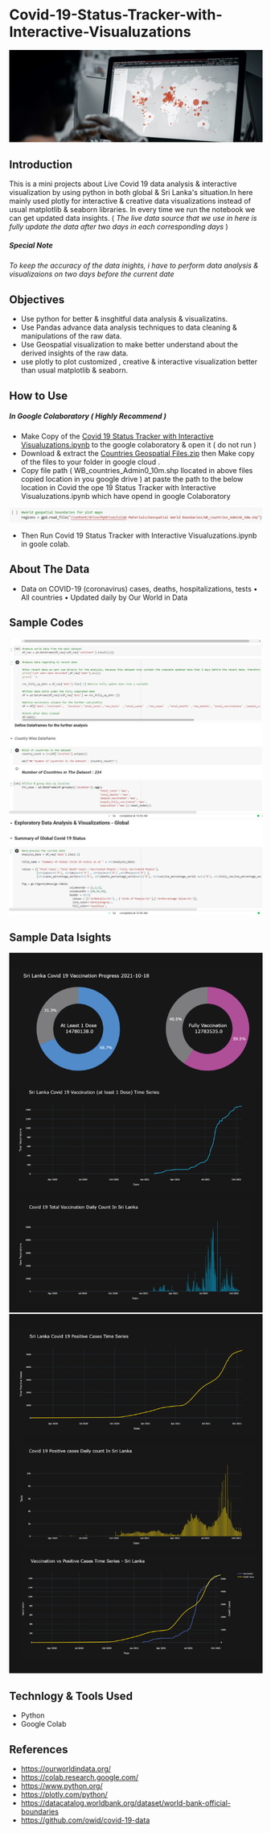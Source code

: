 # Covid-19-Status-Tracker-with-Interactive-Visualuzations

![image](https://github.com/Nsadaa/Coid-19-Status-Tracker-with-Interactive-Visualuzations/blob/main/Other%20Materials/image_tp.jpg)

## Introduction
This is a mini projects about Live Covid 19 data analysis &amp; interactive visualization by using python in both global &amp; Sri Lanka's situation.In here mainly used plotly for interactive & creative data visualizations instead of usual matplotlib & seaborn libraries. In every time we run the notebook we can get updated data insights. ( *The live data source that we use in here is fully update the data after two days in each corresponding days* )

##### Special Note 
*To keep the accuracy of the data inights, i have to perform data analysis & visualizaions on two days before the current date*

## Objectives
- Use python for better & insghitful data analysis & visualizatins.
- Use Pandas advance data analysis techniques to data cleaning & manipulations of the raw data.
- Use Geospatial visualization to make better understand about the derived insights of the raw data.
- use plotly to plot customized , creative & interactive visualization better than usual matplotlib & seaborn.

## How to Use

##### In Google Colaboratory ( Highly Recommend )
- Make Copy of the [Covid 19 Status Tracker with Interactive Visualuzations.ipynb](https://github.com/Nsadaa/Coid-19-Status-Tracker-with-Interactive-Visualuzations/blob/main/Coid_19_Status_Tracker_with_Interactive_Visualuzations.ipynb) to the google colaboratory & open it ( do not run )
- Download & extract the [Countries Geospatial Files.zip](https://github.com/Nsadaa/Coid-19-Status-Tracker-with-Interactive-Visualuzations/blob/main/Countries%20Geospatial%20Files.zip) then Make copy of the files to your folder in google cloud .
- Copy file path ( WB_countries_Admin0_10m.shp llocated in above files copied location in you google drive ) at paste the path to the below location in Covid the ope 19 Status Tracker with Interactive Visualuzations.ipynb which have opend in google Colaboratory

![location](https://github.com/Nsadaa/Coid-19-Status-Tracker-with-Interactive-Visualuzations/blob/main/Other%20Materials/Screenshot%20(54).png)

- Then Run Covid 19 Status Tracker with Interactive Visualuzations.ipynb in goole colab.

## About The Data
- Data on COVID-19 (coronavirus) cases, deaths, hospitalizations, tests • All countries • Updated daily by Our World in Data

## Sample Codes
![sample_1](https://github.com/Nsadaa/Coid-19-Status-Tracker-with-Interactive-Visualuzations/blob/main/Other%20Materials/sp-1.png)
![sample_2](https://github.com/Nsadaa/Coid-19-Status-Tracker-with-Interactive-Visualuzations/blob/main/Other%20Materials/sp-2.png)
![sample_3](https://github.com/Nsadaa/Coid-19-Status-Tracker-with-Interactive-Visualuzations/blob/main/Other%20Materials/sp-3.png)

## Sample Data Isights
![figure_1](https://github.com/Nsadaa/Coid-19-Status-Tracker-with-Interactive-Visualuzations/blob/main/Other%20Materials/18.jpg)
![figure_2](https://github.com/Nsadaa/Coid-19-Status-Tracker-with-Interactive-Visualuzations/blob/main/Other%20Materials/19.jpg)


## Technlogy & Tools Used
- Python 
- Google Colab

## References

 - https://ourworldindata.org/
 - https://colab.research.google.com/
 - https://www.python.org/
 - https://plotly.com/python/
 - https://datacatalog.worldbank.org/dataset/world-bank-official-boundaries
 - https://github.com/owid/covid-19-data

